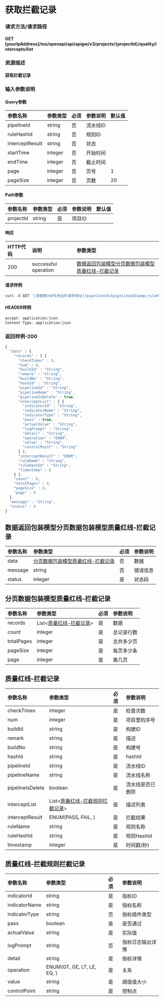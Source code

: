 # 获取拦截记录

### 请求方法/请求路径

#### GET  \[yourIpAddress\]/ms/openapi/api/apigw/v3/projects/{projectId}/quality/intercepts/list

### 资源描述

#### 获取拦截记录

### 输入参数说明

#### Query参数

| 参数名称 | 参数类型 | 必须 | 参数说明 | 默认值 |
| :--- | :--- | :--- | :--- | :--- |
| pipelineId | string | 否 | 流水线ID |  |
| ruleHashId | string | 否 | 规则ID |  |
| interceptResult | string | 否 | 状态 |  |
| startTime | integer | 否 | 开始时间 |  |
| endTime | integer | 否 | 截止时间 |  |
| page | integer | 否 | 页号 | 1 |
| pageSize | integer | 否 | 页数 | 20 |

#### Path参数

| 参数名称 | 参数类型 | 必须 | 参数说明 | 默认值 |
| :--- | :--- | :--- | :--- | :--- |
| projectId | string | 是 | 项目ID |  |

#### 响应

| HTTP代码 | 说明 | 参数类型 |
| :--- | :--- | :--- |
| 200 | successful operation | [数据返回包装模型分页数据包装模型质量红线-拦截记录](obtain-interception-records.md) |

#### 请求样例

```javascript
curl -X GET '[请替换为API地址栏请求地址]?pipelineId={pipelineId}&amp;ruleHashId={ruleHashId}&amp;interceptResult={interceptResult}&amp;startTime={startTime}&amp;endTime={endTime}&amp;page={page}&amp;pageSize={pageSize}'
```

#### HEADER样例

```javascript
accept: application/json
Content-Type: application/json
```

### 返回样例-200

```javascript
{
  "data" : {
    "records" : [ {
      "checkTimes" : 0,
      "num" : 0,
      "buildId" : "String",
      "remark" : "String",
      "buildNo" : "String",
      "hashId" : "String",
      "pipelineId" : "String",
      "pipelineName" : "String",
      "pipelineIsDelete" : true,
      "interceptList" : [ {
        "indicatorId" : "String",
        "indicatorName" : "String",
        "indicatorType" : "String",
        "pass" : true,
        "actualValue" : "String",
        "logPrompt" : "String",
        "detail" : "String",
        "operation" : "ENUM",
        "value" : "String",
        "controlPoint" : "String"
      } ],
      "interceptResult" : "ENUM",
      "ruleName" : "String",
      "ruleHashId" : "String",
      "timestamp" : 0
    } ],
    "count" : 0,
    "totalPages" : 0,
    "pageSize" : 0,
    "page" : 0
  },
  "message" : "String",
  "status" : 0
}
```

## 数据返回包装模型分页数据包装模型质量红线-拦截记录

| 参数名称 | 参数类型 | 必须 | 参数说明 |
| :--- | :--- | :--- | :--- |
| data | [分页数据包装模型质量红线-拦截记录](obtain-interception-records.md) | 否 | 数据 |
| message | string | 否 | 错误信息 |
| status | integer | 是 | 状态码 |

## 分页数据包装模型质量红线-拦截记录

| 参数名称 | 参数类型 | 必须 | 参数说明 |
| :--- | :--- | :--- | :--- |
| records | List&lt;[质量红线-拦截记录](obtain-interception-records.md)&gt; | 是 | 数据 |
| count | integer | 是 | 总记录行数 |
| totalPages | integer | 是 | 总共多少页 |
| pageSize | integer | 是 | 每页多少条 |
| page | integer | 是 | 第几页 |

## 质量红线-拦截记录

| 参数名称 | 参数类型 | 必须 | 参数说明 |
| :--- | :--- | :--- | :--- |
| checkTimes | integer | 是 | 检查次数 |
| num | integer | 是 | 项目里的序号 |
| buildId | string | 是 | 构建ID |
| remark | string | 是 | 描述 |
| buildNo | string | 是 | 构建号 |
| hashId | string | 是 | hashId |
| pipelineId | string | 是 | 流水线ID |
| pipelineName | string | 是 | 流水线名称 |
| pipelineIsDelete | boolean | 是 | 流水线是否已删除 |
| interceptList | List&lt;[质量红线-拦截规则拦截记录](obtain-interception-records.md)&gt; | 是 | 描述列表 |
| interceptResult | ENUM\(PASS, FAIL, \) | 是 | 拦截结果 |
| ruleName | string | 是 | 规则名称 |
| ruleHashId | string | 是 | 规则HashId |
| timestamp | integer | 是 | 时间戳\(秒\) |

## 质量红线-拦截规则拦截记录

| 参数名称 | 参数类型 | 必须 | 参数说明 |
| :--- | :--- | :--- | :--- |
| indicatorId | string | 是 | 指标ID |
| indicatorName | string | 是 | 指标名称 |
| indicatorType | string | 否 | 指标插件类型 |
| pass | boolean | 是 | 是否通过 |
| actualValue | string | 是 | 实际值 |
| logPrompt | string | 否 | 指标日志输出详情 |
| detail | string | 是 | 指标详情 |
| operation | ENUM\(GT, GE, LT, LE, EQ, \) | 是 | 关系 |
| value | string | 是 | 阈值值大小 |
| controlPoint | string | 是 | 控制点 |

